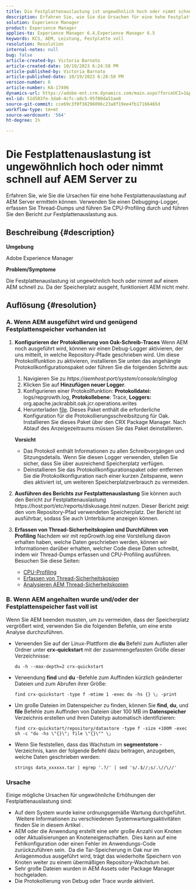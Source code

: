 ```yaml
---
title: Die Festplattenauslastung ist ungewöhnlich hoch oder nimmt schnell auf AEM Server zu
description: Erfahren Sie, wie Sie die Ursachen für eine hohe Festplattenauslastung auf AEM Server ermitteln können.
solution: Experience Manager
product: Experience Manager
applies-to: Experience Manager 6.4,Experience Manager 6.5
keywords: KCS, AEM, Leistung, Festplatte voll
resolution: Resolution
internal-notes: null
bug: false
article-created-by: Victoria Barnato
article-created-date: 10/19/2023 6:24:58 PM
article-published-by: Victoria Barnato
article-published-date: 10/19/2023 6:28:58 PM
version-number: 6
article-number: KA-17496
dynamics-url: https://adobe-ent.crm.dynamics.com/main.aspx?forceUCI=1&pagetype=entityrecord&etn=knowledgearticle&id=dd6b2ec9-ac6e-ee11-8df0-6045bd006793
exl-id: 51d503fe-3da6-4cfc-a8c5-95f80da51ae8
source-git-commit: cce69c3f0f38296096c23a8f19ee4fb17166465d
workflow-type: tm+mt
source-wordcount: '564'
ht-degree: 1%

---
```


# Die Festplattenauslastung ist ungewöhnlich hoch oder nimmt schnell auf AEM Server zu


Erfahren Sie, wie Sie die Ursachen für eine hohe Festplattenauslastung auf AEM Server ermitteln können. Verwenden Sie einen Debugging-Logger, erfassen Sie Thread-Dumps und führen Sie CPU-Profiling durch und führen Sie den Bericht zur Festplattenauslastung aus.

## Beschreibung {#description}


<b>Umgebung</b>

Adobe Experience Manager

<b>Problem/Symptome</b>

Die Festplattenauslastung ist ungewöhnlich hoch oder nimmt auf einem AEM schnell zu. Da der Speicherplatz ausgeht, funktioniert AEM nicht mehr.




## Auflösung {#resolution}


### <b>A. Wenn AEM ausgeführt wird und genügend Festplattenspeicher vorhanden ist</b>

1. <b>Konfigurieren der Protokollierung von Oak-Schreib-Traces</b>    Wenn AEM noch ausgeführt wird, können wir einen Debug-Logger aktivieren, der uns mitteilt, in welche Repository-Pfade geschrieben wird. Um diese Protokollfunktion zu aktivieren, installieren Sie unten das angehängte Protokollkonfigurationspaket oder führen Sie die folgenden Schritte aus:

   1. Navigieren Sie zu *https://aemhost:port/system/console/slinglog*
   2. Klicken Sie auf <b>Hinzufügen neuer Logger</b>.
   3. Konfigurieren einer Protokollfunktion: <b>Protokolldatei:</b> logs/repgrowth.log, <b>Protokollebene</b>: Trace, <b>Loggers:</b> org.apache.jackrabbit.oak.jcr.operations.writes
   4. Herunterladen [file](https://helpx.adobe.com/content/dam/help/en/experience-manager/kb/analyze-unusual-repository-growth/jcr:content/main-pars/download/log_repository_growth-1.zip).        Dieses Paket enthält die erforderliche Konfiguration für die Protokollierungsschreibsitzung für Oak. Installieren Sie dieses Paket über den CRX Package Manager. Nach Ablauf des Anzeigezeitraums müssen Sie das Paket deinstallieren.

   <b>Vorsicht</b>

   - Das Protokoll enthält Informationen zu allen Schreibvorgängen und Sitzungsdetails. Wenn Sie diesen Logger verwenden, stellen Sie sicher, dass Sie über ausreichend Speicherplatz verfügen.
   - Deinstallieren Sie das Protokollkonfigurationspaket oder entfernen Sie die Protokollkonfiguration nach einer kurzen Zeitspanne, wenn dies aktiviert ist, um weiteren Speicherplatzverbrauch zu vermeiden.
2. <b>Ausführen des Berichts zur Festplattenauslastung</b>    Sie können auch den Bericht zur Festplattenauslastung https://host:port/etc/reports/diskusage.html nutzen. Dieser Bericht zeigt den vom Repository-Pfad verwendeten Speicherplatz. Der Bericht ist ausführbar, sodass Sie auch Unterbäume anzeigen können.
3. <b>Erfassen von Thread-Sicherheitskopien und Durchführen von Profiling</b>    Nachdem wir mit repGrowth.log eine Vorstellung davon erhalten haben, welche Daten geschrieben werden, können wir Informationen darüber erhalten, welcher Code diese Daten schreibt, indem wir Thread-Dumps erfassen und CPU-Profiling ausführen. Besuchen Sie diese Seiten:

   - [CPU-Profiling](https://experienceleague.adobe.com/docs/experience-cloud-kcs/kbarticles/KA-17499.html?lang=en)
   - [Erfassen von Thread-Sicherheitskopien](https://experienceleague.adobe.com/docs/experience-cloud-kcs/kbarticles/KA-17452.html?lang=en)
   - [Analysieren AEM Thread-Sicherheitskopien](https://experienceleague.adobe.com/docs/experience-cloud-kcs/kbarticles/KA-16458.html?lang=en)


### <b>B. Wenn AEM angehalten wurde und/oder der Festplattenspeicher fast voll ist</b>

Wenn Sie AEM beenden mussten, um zu vermeiden, dass der Speicherplatz vergrößert wird, verwenden Sie die folgenden Befehle, um eine erste Analyse durchzuführen.

- Verwenden Sie auf der Linux-Plattform die <b>du</b> Befehl zum Auflisten aller Ordner unter <b>crx-quickstart</b> mit der zusammengefassten Größe dieser Verzeichnisse:<br>

  ```
  du -h --max-depth=2 crx-quickstart
  ```


- Verwendung <b>find</b> und <b>du</b> -Befehle zum Auffinden kürzlich geänderter Dateien und zum Abrufen ihrer Größe:<br>

  ```
  find crx-quickstart -type f -mtime 1 -exec du -hs {} \; -print
  ```


- Um große Dateien im Datenspeicher zu finden, können Sie <b>find</b>, <b>du</b>, und <b>file</b> Befehle zum Auffinden von Dateien über 100 MB im <b>Datenspeicher</b> Verzeichnis erstellen und ihren Dateityp automatisch identifizieren:<br>

  ```
  find crx-quickstart/repository/datastore -type f -size +100M -exec sh -c "du -hs \"{}\"; file \"{}\"" \;
  ```


- Wenn Sie feststellen, dass das Wachstum im <b>segmentstore</b> -Verzeichnis, kann der folgende Befehl dazu beitragen, anzugeben, welche Daten geschrieben werden:<br>

  ```
  strings data_xxxxxx.tar | egrep '.?/' | sed 's/.$//;s/.\//\//'
  ```


### <b>Ursache</b>

Einige mögliche Ursachen für ungewöhnliche Erhöhungen der Festplattenauslastung sind:

- Auf dem System wurde keine ordnungsgemäße Wartung durchgeführt.  Weitere Informationen zu verschiedenen Systemwartungsaktivitäten finden Sie in diesem Artikel .
- AEM oder die Anwendung erstellt eine sehr große Anzahl von Knoten oder Aktualisierungen an Knoteneigenschaften.  Dies kann auf eine Fehlkonfiguration oder einen Fehler im Anwendungs-Code zurückzuführen sein.  Da die Tar-Speicherung in Oak nur im Anlagenmodus ausgeführt wird, trägt das wiederholte Speichern von Knoten weiter zu einem übermäßigen Repository-Wachstum bei.
- Sehr große Dateien wurden in AEM Assets oder Package Manager hochgeladen.
- Die Protokollierung von Debug oder Trace wurde aktiviert.
